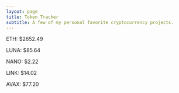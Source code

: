 ```yaml
---
layout: page
title: Token Tracker
subtitle: A few of my personal favorite cryptocurrency projects.
---
```


<!--BEGINCRYPTOINPUT-->
ETH: $2652.49

LUNA: $85.64

NANO: $2.22

LINK: $14.02

AVAX: $77.20

<!--ENDCRYPTOINPUT-->
